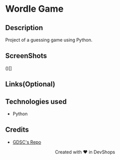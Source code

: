 # Wordle Game

## Description
Project of a guessing game using Python.

## ScreenShots
()[]

## Links(Optional)

## Technologies used
- Python

## Credits
- [GDSC's Repo](https://github.com/USFGDSC/Py-wordle)


<p align=center>
Created with ❤️ in DevShops
</p>
